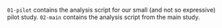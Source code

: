 `01-pilot` contains the analysis script for our small (and not so expressive) pilot study.
`02-main` contains the analysis script from the main study.
